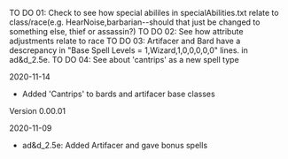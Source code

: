 TO DO 01: Check to see how special abililes in specialAbilities.txt relate to class/race(e.g. HearNoise,barbarian--should that just be changed to something else, thief or assassin?)
TO DO 02: See how attribute adjustments relate to race
TO DO 03: Artifacer and Bard have a descrepancy in "Base Spell Levels = 1,Wizard,1,0,0,0,0,0" lines. in ad&d_2.5e.
TO DO 04: See about 'cantrips' as a new spell type

2020-11-14

- Added 'Cantrips' to bards and artifacer base classes

Version 0.00.01

2020-11-09

- ad&d_2.5e: Added Artifacer and gave bonus spells
